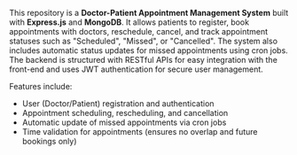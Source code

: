 This repository is a **Doctor-Patient Appointment Management System** built with **Express.js** and **MongoDB**. It allows patients to register, book appointments with doctors, reschedule, cancel, and track appointment statuses such as "Scheduled", "Missed", or "Cancelled". The system also includes automatic status updates for missed appointments using cron jobs. The backend is structured with RESTful APIs for easy integration with the front-end and uses JWT authentication for secure user management. 

Features include:
- User (Doctor/Patient) registration and authentication
- Appointment scheduling, rescheduling, and cancellation
- Automatic update of missed appointments via cron jobs
- Time validation for appointments (ensures no overlap and future bookings only)